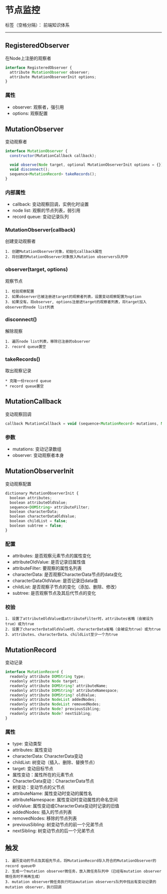 # 节点监控

标签（空格分隔）： 前端知识体系

---

## RegisteredObserver

在Node上注册的观察者

```javascript
interface RegisteredObserver {
  attribute MutationObserver observer;
  attribute MutationObserverInit options;
}
```

### 属性

* observer: 观察者，强引用
* options: 观察配置

## MutationObserver

变动观察者

```javascript
interface MutationObserver {
  constructor(MutationCallback callback);

  void observe(Node target, optional MutationObserverInit options = {});
  void disconnect();
  sequence<MutationRecord> takeRecords();
}
```

### 内部属性

* callback: 变动观察回调，实例化时设置
* node list: 观察的节点列表，弱引用
* record queue: 变动记录队列

### MutationObserver(callback)

创建变动观察者

```
1. 创建MutationObserver对象，初始化callback属性
2. 将创建的MutationObserver对象放入Mutation observers队列中
```

### observer(target, options)

观察节点

```
1. 检验观察配置
2. 如果observer已被注册进target的观察者列表，设置变动观察配置为option
3. 如果没有，将observer, options注册进target的观察者列表，将target加入observer的node list列表
```

### disconnect()

解除观察

```
1. 遍历node list列表，移除已注册的observer
2. record queue置空
```

### takeRecords()

取出观察记录

```
* 克隆一份record queue
* record queue置空
```

## MutationCallback

变动观察回调

```javascript
callback MutationCallback = void (sequence<MutationRecord> mutations, MutationObserver observer);
```

### 参数

* mutations: 变动记录数组
* observer: 变动观察者本身

## MutationObserverInit

变动观察配置

```javascript
dictionary MutationObserverInit {
  boolean attributes;
  boolean attributeOldValue;
  sequence<DOMString> attributeFilter;
  boolean characterData;
  boolean characterDataOldValue;
  boolean childList = false;
  boolean subtree = false;
}
```

### 配置

* attributes: 是否观察元素节点的属性变化
* attributeOldValue: 是否记录旧属性值
* attributeFilter: 要观察的属性名列表
* characterData: 是否观察CharacterData节点的data变化
* characterDataOldValue: 是否记录旧data值
* childList: 是否观察子节点的变化（添加、删除、修改）
* subtree: 是否观察节点及其后代节点的变化

### 校验

```
1. 设置了attributeOldValue或attributeFilter时，attributes省略（会被设为true）或为true
2. 设置了characterDataOldValue时，characterData省略（会被设为true）或为true
3. attributes、characterData、childList至少一个为true
```

## MutationRecord

变动记录

```javascript
interface MutationRecord {
  readonly attribute DOMString type;
  readonly attribute Node target;
  readonly attribute DOMString? attributeName;
  readonly attribute DOMString? attributeNamespace;
  readonly attribute DOMString? oldValue;
  readonly attribute NodeList addedNodes;
  readonly attribute NodeList removedNodes;
  readonly attribute Node? previousSibling;
  readonly attribute Node? nextSibling;
}
```

### 属性

* type: 变动类型
 * attributes: 属性变动
 * characterData: CharacterData变动
 * childList: 树变动（插入、删除、替换节点）
* target: 变动目标节点
 * 属性变动：属性所在的元素节点
 * CharacterData变动：CharacterData节点
 * 树变动：变动节点的父节点
* attributeName: 属性变动时变动的属性名
* attributeNamespace: 属性变动时变动属性的命名空间
* oldValue: 属性变动或CharacterData变动时记录的旧值
* addedNodes: 插入的节点列表
* removedNodes: 移除的节点列表
* previousSibling: 树变动节点的前一个兄弟节点
* nextSibling: 树变动节点的后一个兄弟节点

## 触发

```
1. 遍历变动的节点及其祖先节点，将MutationRecord存入符合的MutationObserver的record queue中
2. 生成一个mutation observer微任务，放入微任务队列中（已经有mutation observer微任务时不用再生成）
3. mutation observer微任务执行时从mutation observers队列中找出有变动记录的mutation observer，执行回调
```
